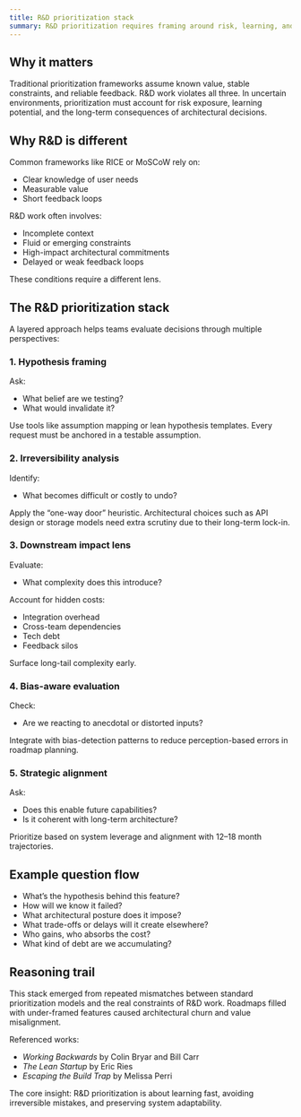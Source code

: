 ```yaml
---
title: R&D prioritization stack
summary: R&D prioritization requires framing around risk, learning, and irreversibility -- not just value and effort.
---
```


## Why it matters

Traditional prioritization frameworks assume known value, stable constraints, and reliable feedback. R&D work violates all three. In uncertain environments, prioritization must account for risk exposure, learning potential, and the long-term consequences of architectural decisions.

## Why R&D is different

Common frameworks like RICE or MoSCoW rely on:

- Clear knowledge of user needs  
- Measurable value  
- Short feedback loops

R&D work often involves:

- Incomplete context  
- Fluid or emerging constraints  
- High-impact architectural commitments  
- Delayed or weak feedback loops

These conditions require a different lens.

## The R&D prioritization stack

A layered approach helps teams evaluate decisions through multiple perspectives:

### 1. Hypothesis framing

Ask:

- What belief are we testing?  
- What would invalidate it?

Use tools like assumption mapping or lean hypothesis templates. Every request must be anchored in a testable assumption.

### 2. Irreversibility analysis

Identify:

- What becomes difficult or costly to undo?

Apply the “one-way door” heuristic. Architectural choices such as API design or storage models need extra scrutiny due to their long-term lock-in.

### 3. Downstream impact lens

Evaluate:

- What complexity does this introduce?

Account for hidden costs:

- Integration overhead  
- Cross-team dependencies  
- Tech debt  
- Feedback silos

Surface long-tail complexity early.

### 4. Bias-aware evaluation

Check:

- Are we reacting to anecdotal or distorted inputs?

Integrate with bias-detection patterns to reduce perception-based errors in roadmap planning.

### 5. Strategic alignment

Ask:

- Does this enable future capabilities?  
- Is it coherent with long-term architecture?

Prioritize based on system leverage and alignment with 12–18 month trajectories.

## Example question flow

- What’s the hypothesis behind this feature?  
- How will we know it failed?  
- What architectural posture does it impose?  
- What trade-offs or delays will it create elsewhere?  
- Who gains, who absorbs the cost?  
- What kind of debt are we accumulating?

## Reasoning trail

This stack emerged from repeated mismatches between standard prioritization models and the real constraints of R&D work. Roadmaps filled with under-framed features caused architectural churn and value misalignment.

Referenced works:

- *Working Backwards* by Colin Bryar and Bill Carr  
- *The Lean Startup* by Eric Ries  
- *Escaping the Build Trap* by Melissa Perri

The core insight: R&D prioritization is about learning fast, avoiding irreversible mistakes, and preserving system adaptability. 
